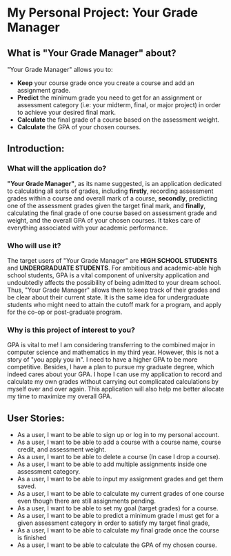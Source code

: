 # My Personal Project: Your Grade Manager

## What is "Your Grade Manager" about?

"Your Grade Manager" allows you to:
- **Keep** your course grade once you create a course and add an assignment grade.
- **Predict** the minimum grade you need to get for an assignment or assessment category (i.e: your midterm, final, or major project) in order to achieve your desired final mark.
- **Calculate** the final grade of a course based on the assessment weight.
- **Calculate** the GPA of your chosen courses.

## Introduction:

### What will the application do?
**"Your Grade Manager"**, as its name suggested, 
is an application dedicated to calculating all sorts of 
grades, including **firstly**, recording assessment grades within a course and overall
mark of a course, **secondly**, predicting one of the assessment grades given the target
final mark, and **finally**, calculating the final grade of one course based on assessment grade and
weight, and the overall GPA of your chosen courses. It takes care of everything
associated with your academic performance.

### Who will use it?
The target users of "Your Grade Manager" are **HIGH SCHOOL 
STUDENTS** and **UNDERGRADUATE STUDENTS**. For ambitious and 
academic-able high school students, GPA is a vital
component of university application and undoubtedly affects
the possibility of being admitted to your dream school.
Thus, "Your Grade Manager" allows them to keep track of their
grades and be clear about their current state. It is the same idea
for undergraduate students who might need to attain the cutoff mark for a program, and apply for
the co-op or post-graduate program.

### Why is this project of interest to you?
GPA is vital to me! I am considering transferring to the combined
major in computer science and mathematics in my third year. 
However, this is not a story of "you apply you in". I
need to have a higher GPA to be more competitive. Besides, I have 
a plan to pursue my graduate degree, which indeed cares
about your GPA. I hope I can use my application to record and calculate
my own grades without carrying out complicated calculations by myself
over and over again. This application will also help me better 
allocate my time to maximize my overall GPA.

## User Stories:
- As a user, I want to be able to sign up or log in to my personal account.
- As a user, I want to be able to add a course with a course name, course credit, and assessment weight.
- As a user, I want to be able to delete a course (In case I drop a course).
- As a user, I want to be able to add multiple assignments inside one assessment category.
- As a user, I want to be able to input my assignment grades and get them saved.
- As a user, I want to be able to calculate my current grades of one course even though there are still assignments pending.
- As a user, I want to be able to set my goal (target grades) for a course.
- As a user, I want to be able to predict a minimum grade I must get for a given assessment category in order to satisfy my target final grade,
- As a user, I want to be able to calculate my final grade once the course is finished
- As a user, I want to be able to calculate the GPA of my chosen course.


